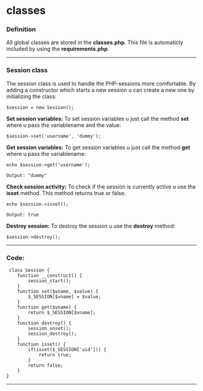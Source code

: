 ﻿# classes

### Definition
All global classes are stored in the **classes.php**. This file is automaticly included by using the **requirements.php**.
<hr>

### Session class
The session class is used to handle the PHP-sessions more comfortable.
By adding a constructor which starts a new session u can create a new one by initializing the class:

	$session = new Session();

**Set session variables:**
To set session variables u just call the method **set** where u pass the variablename and the value:

	$session->set('username', 'dummy');

**Get session variables:**
To get session variables u just call the method **get** where u pass the variablename:

	echo $session->get('username');

	Output: "dummy"

**Check session activity:**
To check if the session is currently active u use the **isset** method.
This method returns true or false.

	echo $session->isset();
	
	Output: true

**Destroy session:**
To destroy the session u use the **destroy** method:
	
	$session->destroy();
<hr>

### Code:

     class Session {
		function __construct() {
			session_start();
		}
		function set($vname, $value) {
			$_SESSION[$vname] = $value;
		}
		function get($vname) {
			return $_SESSION[$vname];
		}
		function destroy() {
			session_unset();
			session_destroy();
		}
		function isset() {
			if(isset($_SESSION['uid'])) {
				return true;
			}
			return false;
		}
	}
 <hr>

